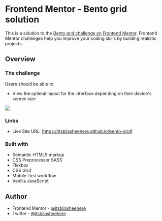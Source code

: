 # Frontend Mentor - Bento grid solution

This is a solution to the [Bento grid challenge on Frontend Mentor](https://www.frontendmentor.io/challenges/bento-grid-RMydElrlOj). Frontend Mentor challenges help you improve your coding skills by building realistic projects.

## Overview

### The challenge

Users should be able to:

- View the optimal layout for the interface depending on their device's screen size

![](https://res.cloudinary.com/drcwups2n/image/upload/v1733752724/bento-grid_qqgwdd.jpg)

### Links

- Live Site URL: [https://itsbilasheehere.github.io/bento-grid]

### Built with

- Semantic HTML5 markup
- CSS Preprocessor SASS
- Flexbox
- CSS Grid
- Mobile-first workflow
- Vanilla JavaScript

## Author

- Frontend Mentor - [@itsbilasheehere](https://www.frontendmentor.io/profile/itsbilasheehere)
- Twitter - [@itsbilasheehere](https://www.twitter.com/itsbilasheehere)

